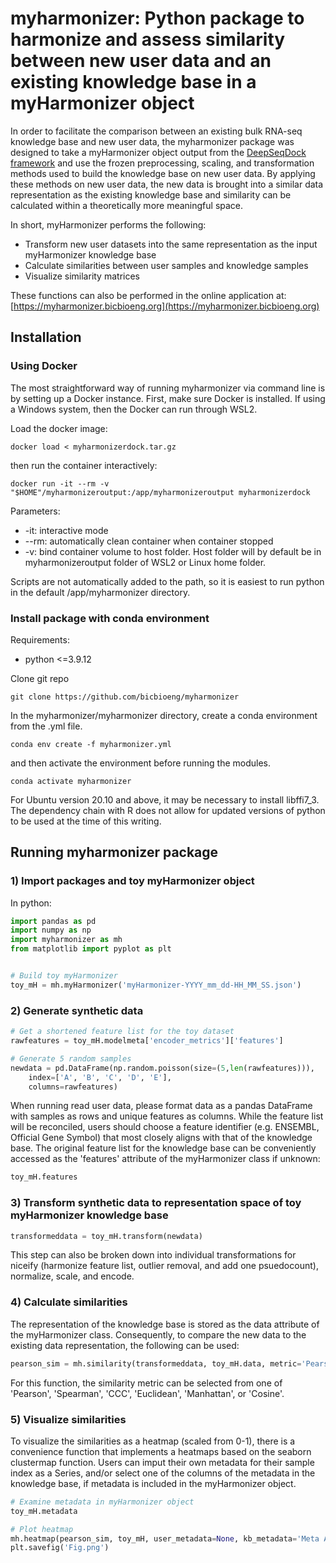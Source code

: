 # myharmonizer: Python package to harmonize and assess similarity between new user data and an existing knowledge base in a myHarmonizer object

In order to facilitate the comparison between an existing bulk RNA-seq knowledge base and new user data, the myharmonizer package was designed to take
a myHarmonizer object output from the [DeepSeqDock framework](https://github.com/bicbioeng/DeepSeqDock) and use the frozen preprocessing, 
scaling, and transformation methods used to build the knowledge base on new user data. By applying these methods on new user data, the new data 
is brought into a similar data representation as the existing knowledge base and similarity can be calculated within a theoretically more meaningful
space. 

In short, myHarmonizer performs the following:
* Transform new user datasets into the same representation as the input myHarmonizer knowledge base
* Calculate similarities between user samples and knowledge samples
* Visualize similarity matrices

These functions can also be performed in the online application at: [https://myharmonizer.bicbioeng.org](https://myharmonizer.bicbioeng.org)

## Installation
### Using Docker

The most straightforward way of running myharmonizer via command line is by setting up a Docker instance. First, make sure Docker is installed. If using a Windows system, then the Docker can run through WSL2.

Load the docker image:

```
docker load < myharmonizerdock.tar.gz
```

then run the container interactively:

```
docker run -it --rm -v "$HOME"/myharmonizeroutput:/app/myharmonizeroutput myharmonizerdock
```
Parameters:
 - -it: interactive mode
 - --rm: automatically clean container when container stopped
 - -v: bind container volume to host folder. Host folder will by default be in myharmonizeroutput folder of WSL2 or Linux home folder.
 
 Scripts are not automatically added to the path, so it is easiest to run python in the default /app/myharmonizer directory. 
 
### Install package with conda environment

Requirements:
 - python <=3.9.12  

Clone git repo
```
git clone https://github.com/bicbioeng/myharmonizer
```
In the myharmonizer/myharmonizer directory, create a conda environment from the .yml file.

```
conda env create -f myharmonizer.yml
```

and then activate the environment before running the modules.

```
conda activate myharmonizer
```

For Ubuntu version 20.10 and above, it may be necessary to install libffi7_3. The dependency chain with R does not allow for updated versions of python to be used at the time of this writing.

## Running myharmonizer package
### 1) Import packages and toy myHarmonizer object

In python:
```python
import pandas as pd
import numpy as np
import myharmonizer as mh
from matplotlib import pyplot as plt


# Build toy myHarmonizer
toy_mH = mh.myHarmonizer('myHarmonizer-YYYY_mm_dd-HH_MM_SS.json')
```

### 2) Generate synthetic data
```python
# Get a shortened feature list for the toy dataset
rawfeatures = toy_mH.modelmeta['encoder_metrics']['features']

# Generate 5 random samples
newdata = pd.DataFrame(np.random.poisson(size=(5,len(rawfeatures))), 
    index=['A', 'B', 'C', 'D', 'E'],
    columns=rawfeatures)
```

When running read user data, please format data as a pandas DataFrame with samples as rows
and unique features as columns. While the feature list will be reconciled, users should choose a 
feature identifier (e.g. ENSEMBL, Official Gene Symbol) that most closely aligns with that
of the knowledge base. The original feature list for the knowledge base can be conveniently
accessed as the 'features' attribute of the myHarmonizer class if unknown:

```python
toy_mH.features
```

### 3) Transform synthetic data to representation space of toy myHarmonizer knowledge base
```python
transformeddata = toy_mH.transform(newdata)
```
This step can also be broken down into individual transformations for niceify (harmonize feature list,
outlier removal, and add one psuedocount), normalize, scale, and encode.

### 4) Calculate similarities

The representation of the knowledge base is stored as the data attribute of the myHarmonizer class. Consequently,
to compare the new data to the existing data representation, the following can be used:

```python
pearson_sim = mh.similarity(transformeddata, toy_mH.data, metric='Pearson')
```

For this function, the similarity metric can be selected from one of 'Pearson', 'Spearman', 'CCC', 'Euclidean', 'Manhattan', 
or 'Cosine'.

### 5) Visualize similarities

To visualize the similarities as a heatmap (scaled from 0-1), there is a convenience function that implements a heatmaps based on the
seaborn clustermap function. Users can imput their own metadata for their sample index as a Series, and/or select one of the columns 
of the metadata in the knowledge base, if metadata is included in the myHarmonizer object.

```python
# Examine metadata in myHarmonizer object
toy_mH.metadata

# Plot heatmap
mh.heatmap(pearson_sim, toy_mH, user_metadata=None, kb_metadata='Meta A')
plt.savefig('Fig.png')
```


